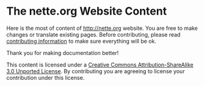 The nette.org Website Content
=============================

Here is the most of content of http://nette.org website. You are free to make changes
or translate existing pages. Before contributing, please read [contributing information](http://nette.org/writing)
to make sure everything will be ok.

Thank you for making documentation better!

This content is licensed under a [Creative Commons Attribution-ShareAlike 3.0 Unported
License](http://creativecommons.org/licenses/by-sa/3.0/legalcode). By contributing you are
agreeing to license your contribution under this license.

